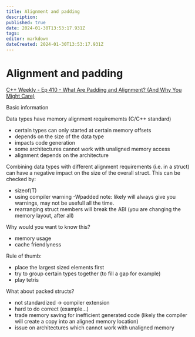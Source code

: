 ```yaml
---
title: Alignment and padding
description: 
published: true
date: 2024-01-30T13:53:17.931Z
tags: 
editor: markdown
dateCreated: 2024-01-30T13:53:17.931Z
---
```


# Alignment and padding

[C++ Weekly - Ep 410 - What Are Padding and Alignment? (And Why You Might Care)](https://www.youtube.com/watch?v=E0QhZ6tNoRg)

Basic information

Data types have memory alignment requirememts (C/C++ standard)
 - certain types can only started at certain memory offsets
 - depends on the size of the data type
 - impacts code generation
 - some architectures cannot work with unaligned memory access
 - alignment depends on the architecture

Combining data types with different alignment requirements (i.e. in a struct) can
have a negative impact on the size of the overall struct. This can be checked by:
- sizeof(T)
- using compiler warning -Wpadded
  note: likely will always give you warnings, may not be usefull all the time.
- rearranging struct members will break the ABI (you are changing the memory layout, after all)

Why would you want to know this?
 - memory usage
 - cache friendlyness

Rule of thumb:
 - place the largest sized elements first
 - try to group certain types together (to fill a gap for example)
 - play tetris

What about packed structs?
 - not standardized -> compiler extension    
 - hard to do correct (example...)
 - trade memory saving for inefficient generated code (likely the compiler will create a copy into an aligned memory location)
 - issue on architectures which cannot work with unaligned memory
  
